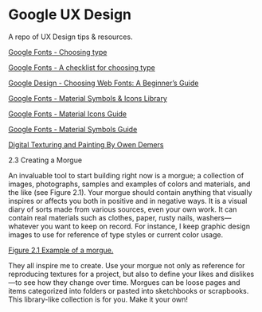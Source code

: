 # Google UX Design

A repo of UX Design tips & resources.

[Google Fonts - Choosing type](https://fonts.google.com/knowledge/choosing_type)

[Google Fonts - A checklist for choosing type](https://fonts.google.com/knowledge/choosing_type/a_checklist_for_choosing_type)

[Google Design - Choosing Web Fonts: A Beginner’s Guide](https://design.google/library/choosing-web-fonts-beginners-guide)

[Google Fonts - Material Symbols & Icons Library](https://fonts.google.com/icons)

[Google Fonts - Material Icons Guide](https://developers.google.com/fonts/docs/material_icons)

[Google Fonts - Material Symbols Guide](https://developers.google.com/fonts/docs/material_symbols)

[Digital Texturing and Painting By Owen Demers](https://www.peachpit.com/store/digital-texturing-and-painting-9780735709188?w_ptgrevartcl=Reference+Materials%2c+Textures%2c+and+Practical+Stuff+for+3D+Animation_24823)

2.3 Creating a Morgue

An invaluable tool to start building right now is a morgue; a collection of images, photographs, samples and examples of colors and materials, and the like (see Figure 2.1). Your morgue should contain anything that visually inspires or affects you both in positive and in negative ways. It is a visual diary of sorts made from various sources, even your own work. It can contain real materials such as clothes, paper, rusty nails, washers—whatever you want to keep on record. For instance, I keep graphic design images to use for reference of type styles or current color usage.

[Figure 2.1 Example of a morgue.](https://ptgmedia.pearsoncmg.com/images/chap2_0735709181/elementLinks/02fig01.gif)

They all inspire me to create. Use your morgue not only as reference for reproducing textures for a project, but also to define your likes and dislikes—to see how they change over time. Morgues can be loose pages and items categorized into folders or pasted into sketchbooks or scrapbooks. This library-like collection is for you. Make it your own!
